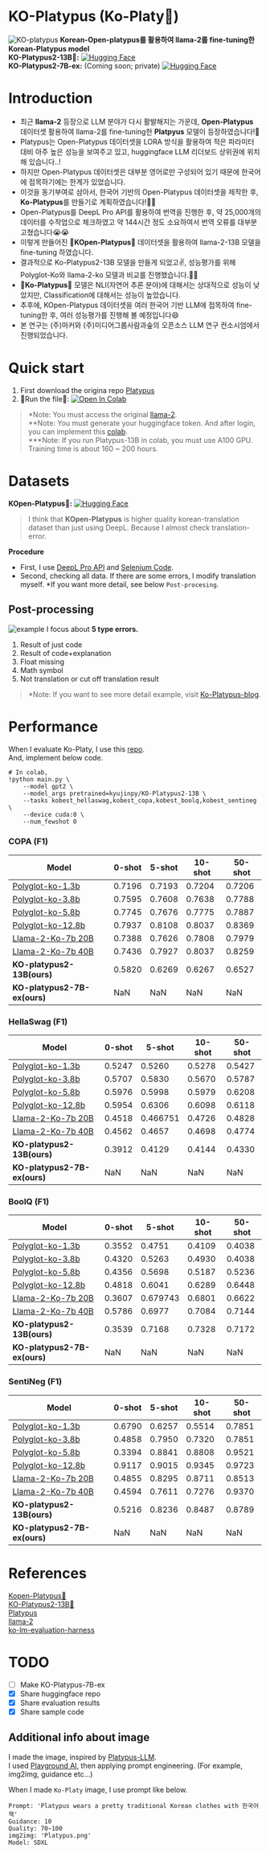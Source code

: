 # KO-Platypus (Ko-Platy🥮)
![KO-platypus](./KO_platypus.png)
**Korean-Open-platypus를 활용하여 llama-2를 fine-tuning한 Korean-Platypus model**  
**KO-Platypus2-13B🥮:** [![Hugging Face](https://img.shields.io/badge/%F0%9F%A4%97%20Hugging%20Face-Spaces-blue)](https://huggingface.co/kyujinpy/KO-Platypus2-13B)   
**KO-Platypus2-7B-ex:** (Coming soon; private) [![Hugging Face](https://img.shields.io/badge/%F0%9F%A4%97%20Hugging%20Face-Spaces-blue)](https://huggingface.co/kyujinpy/KO-Platypus2-7B-ex)   

# Introduction
- 최근 **llama-2** 등장으로 LLM 분야가 다시 활발해지는 가운데, **Open-Platypus** 데이터셋 활용하여 llama-2를 fine-tuning한 **Platpyus** 모델이 등장하였습니다!🤗
- Platypus는 Open-Platypus 데이터셋을 LORA 방식을 활용하여 적은 파라미터 대비 아주 높은 성능을 보여주고 있고, huggingface LLM 리더보드 상위권에 위치해 있습니다..!
- 하지만 Open-Platypus 데이터셋은 대부분 영어로만 구성되어 있기 때문에 한국어에 접목하기에는 한계가 있었습니다.
- 이것을 동기부여로 삼아서, 한국어 기반의 Open-Platypus 데이터셋을 제작한 후, **Ko-Platypus**를 만들기로 계획하였습니다!🙂🙂
- Open-Platypus를 DeepL Pro API를 활용하여 번역을 진행한 후, 약 25,000개의 데이터를 수작업으로 체크하였고 약 144시간 정도 소요하여서 번역 오류를 대부분 고쳤습니다😭😭
- 이렇게 만들어진 **🥮KOpen-Platypus🥮** 데이터셋을 활용하여 llama-2-13B 모델을 fine-tuning 하였습니다.
- 결과적으로 Ko-Platypus2-13B 모델을 만들게 되었고✌, 성능평가를 위해 Polyglot-Ko와 llama-2-ko 모델과 비교를 진행했습니다.🙂🙃
- **🥮Ko-Platypus🥮** 모델은 NLI(자연어 추론 분야)에 대해서는 상대적으로 성능이 낮았지만, Classification에 대해서는 성능이 높았습니다. 
- 추후에, KOpen-Platypus 데이터셋을 여러 한국어 기반 LLM에 접목하여 fine-tuning한 후, 여러 성능평가를 진행해 볼 예정입니다😄
- 본 연구는 (주)마커와 (주)미디어그룹사람과숲의 오픈소스 LLM 연구 컨소시엄에서 진행되었습니다.

# Quick start
1. First download the origina repo [Platypus](https://github.com/arielnlee/Platypus)
2. 🥮Run the file🥮: [![Open In Colab](https://colab.research.google.com/assets/colab-badge.svg)](https://colab.research.google.com/drive/1qtGQroKPwGFA1L9b3WGyHC84NDIEs6s_?usp=sharing)
  
>*Note: You must access the original [llama-2](https://huggingface.co/meta-llama/Llama-2-7b).      
>**Note: You must generate your huggingface token. And after login, you can implement this [colab](https://colab.research.google.com/drive/1qtGQroKPwGFA1L9b3WGyHC84NDIEs6s_?usp=sharing).  
>***Note: If you run Platypus-13B in colab, you must use A100 GPU. Training time is about 160 ~ 200 hours.  

# Datasets
**KOpen-Platypus🥮:** [![Hugging Face](https://img.shields.io/badge/%F0%9F%A4%97%20Hugging%20Face-Spaces-blue)](https://huggingface.co/datasets/kyujinpy/KOpen-platypus)   
> I think that **KOpen-Platypus** is higher quality korean-translation dataset than just using DeepL. Because I almost check translation-error.  

**Procedure**  
- First, I use [DeepL Pro API](https://www.deepl.com/translator) and [Selenium Code](https://github.com/KyujinHan/Korean_selenium_DeepL).
- Second, checking all data. If there are some errors, I modify translation myself.
*If you want more detail, see below `Post-procesing`.  
  
## Post-processing
![example](./example.png)
I focus about **5 type errors.**  
1. Result of just code  
2. Result of code+explanation   
3. Float missing   
4. Math symbol   
5. Not translation or cut off translation result
  
>*Note: If you want to see more detail example, visit [Ko-Platypus-blog](https://kyujinpy.tistory.com/101).  
  
# Performance
When I evaluate Ko-Platy, I use this [repo](https://github.com/Beomi/ko-lm-evaluation-harness).  
And, implement below code.
```
# In colab,
!python main.py \
    --model gpt2 \
    --model_args pretrained=kyujinpy/KO-Platypus2-13B \
    --tasks kobest_hellaswag,kobest_copa,kobest_boolq,kobest_sentineg \
    --device cuda:0 \
    --num_fewshot 0
```
  
### COPA (F1)
| Model | 0-shot | 5-shot | 10-shot | 50-shot |
| --- | --- | --- | --- | --- |
| [Polyglot-ko-1.3b](https://huggingface.co/EleutherAI/polyglot-ko-1.3b) | 0.7196 | 0.7193 | 0.7204 | 0.7206 |
| [Polyglot-ko-3.8b](https://huggingface.co/EleutherAI/polyglot-ko-3.8b) | 0.7595 | 0.7608 | 0.7638 | 0.7788 |
| [Polyglot-ko-5.8b](https://huggingface.co/EleutherAI/polyglot-ko-5.8b) | 0.7745 | 0.7676 | 0.7775 | 0.7887 |
| [Polyglot-ko-12.8b](https://huggingface.co/EleutherAI/polyglot-ko-12.8b) | 0.7937 | 0.8108 | 0.8037 | 0.8369 |
| [Llama-2-Ko-7b 20B](https://huggingface.co/beomi/llama-2-ko-7b) | 0.7388 | 0.7626 | 0.7808 | 0.7979 |
| [Llama-2-Ko-7b 40B](https://huggingface.co/beomi/llama-2-ko-7b) | 0.7436 | 0.7927 | 0.8037 | 0.8259 |
| **KO-platypus2-13B(ours)** | 0.5820 | 0.6269 | 0.6267 | 0.6527 |  
| **KO-platypus2-7B-ex(ours)** | NaN | NaN | NaN | NaN |  
  
### HellaSwag (F1)
| Model | 0-shot | 5-shot | 10-shot | 50-shot |
| --- | --- | --- | --- | --- |
| [Polyglot-ko-1.3b](https://huggingface.co/EleutherAI/polyglot-ko-1.3b) | 0.5247 | 0.5260 | 0.5278 | 0.5427 |
| [Polyglot-ko-3.8b](https://huggingface.co/EleutherAI/polyglot-ko-3.8b) | 0.5707 | 0.5830 | 0.5670 | 0.5787 |
| [Polyglot-ko-5.8b](https://huggingface.co/EleutherAI/polyglot-ko-5.8b) | 0.5976 | 0.5998 | 0.5979 | 0.6208 |
| [Polyglot-ko-12.8b](https://huggingface.co/EleutherAI/polyglot-ko-12.8b) | 0.5954 | 0.6306 | 0.6098 | 0.6118 |
| [Llama-2-Ko-7b 20B](https://huggingface.co/beomi/llama-2-ko-7b) | 0.4518 | 0.466751 | 0.4726 | 0.4828 |
| [Llama-2-Ko-7b 40B](https://huggingface.co/beomi/llama-2-ko-7b) | 0.4562 | 0.4657 | 0.4698 | 0.4774 |
| **KO-platypus2-13B(ours)** | 0.3912 | 0.4129 | 0.4144 | 0.4330 |  
| **KO-platypus2-7B-ex(ours)** | NaN | NaN | NaN | NaN |  
  
### BoolQ (F1)
| Model | 0-shot | 5-shot | 10-shot | 50-shot |
| --- | --- | --- | --- | --- |
| [Polyglot-ko-1.3b](https://huggingface.co/EleutherAI/polyglot-ko-1.3b) | 0.3552 | 0.4751 | 0.4109 | 0.4038 |
| [Polyglot-ko-3.8b](https://huggingface.co/EleutherAI/polyglot-ko-3.8b) | 0.4320 | 0.5263 | 0.4930 | 0.4038 |
| [Polyglot-ko-5.8b](https://huggingface.co/EleutherAI/polyglot-ko-5.8b) | 0.4356 | 0.5698 | 0.5187 | 0.5236 |
| [Polyglot-ko-12.8b](https://huggingface.co/EleutherAI/polyglot-ko-12.8b) | 0.4818 | 0.6041 | 0.6289 | 0.6448 |
| [Llama-2-Ko-7b 20B](https://huggingface.co/beomi/llama-2-ko-7b) | 0.3607 | 0.679743 | 0.6801 | 0.6622 |
| [Llama-2-Ko-7b 40B](https://huggingface.co/beomi/llama-2-ko-7b) | 0.5786 | 0.6977 | 0.7084 | 0.7144 |
| **KO-platypus2-13B(ours)** | 0.3539 | 0.7168 | 0.7328 | 0.7172 |  
| **KO-platypus2-7B-ex(ours)** | NaN | NaN | NaN | NaN |  
  
### SentiNeg (F1)
| Model | 0-shot | 5-shot | 10-shot | 50-shot |
| --- | --- | --- | --- | --- |
| [Polyglot-ko-1.3b](https://huggingface.co/EleutherAI/polyglot-ko-1.3b) | 0.6790 | 0.6257 | 0.5514 | 0.7851 |
| [Polyglot-ko-3.8b](https://huggingface.co/EleutherAI/polyglot-ko-3.8b) | 0.4858 | 0.7950 | 0.7320 | 0.7851 |
| [Polyglot-ko-5.8b](https://huggingface.co/EleutherAI/polyglot-ko-5.8b) | 0.3394 | 0.8841 | 0.8808 | 0.9521 |
| [Polyglot-ko-12.8b](https://huggingface.co/EleutherAI/polyglot-ko-12.8b) | 0.9117 | 0.9015 | 0.9345 | 0.9723 |
| [Llama-2-Ko-7b 20B](https://huggingface.co/beomi/llama-2-ko-7b) | 0.4855 | 0.8295 | 0.8711 | 0.8513 |
| [Llama-2-Ko-7b 40B](https://huggingface.co/beomi/llama-2-ko-7b) | 0.4594 | 0.7611 | 0.7276 | 0.9370 |
| **KO-platypus2-13B(ours)** | 0.5216 | 0.8236 | 0.8487 | 0.8789 |  
| **KO-platypus2-7B-ex(ours)** | NaN | NaN | NaN | NaN |  
  
# References
[Kopen-Platypus🥮](https://huggingface.co/datasets/kyujinpy/KOpen-platypus)   
[KO-Platypus2-13B🥮](https://huggingface.co/kyujinpy/KO-Platypus2-13B)   
[Platypus](https://github.com/arielnlee/Platypus)  
[llama-2](https://huggingface.co/meta-llama/Llama-2-7b)  
[ko-lm-evaluation-harness](https://github.com/Beomi/ko-lm-evaluation-harness)   
  
# TODO
- [ ] Make KO-Platypus-7B-ex  
- [x] Share huggingface repo
- [x] Share evaluation results
- [x] Share sample code

## Additional info about image
I made the image, inspired by [Platypus-LLM](https://github.com/arielnlee/Platypus).  
I used [Playground AI](https://playgroundai.com/), then applying prompt engineering. (For example, img2img, guidance etc...)  

When I made `Ko-Platy` image, I use prompt like below.
```
Prompt: 'Platypus wears a pretty traditional Korean clothes with 한국어 책'
Guidance: 10
Quality: 70~100
img2img: 'Platypus.png'
Model: SDXL
```  
